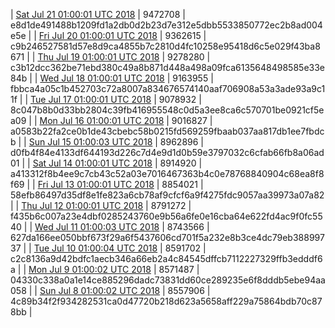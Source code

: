 | [Sat Jul 21 01:00:01 UTC 2018](https://transfer.sh/AHjb4/trcninja-dbdump-20180721010001.tar.bz2) | 9472708 | e8d1de491488b1209fd1a2db0d2b23d7e312e5dbb5533850772ec2b8ad004e5e | 
| [Fri Jul 20 01:00:01 UTC 2018](https://transfer.sh/11POpt/trcninja-dbdump-20180720010001.tar.bz2) | 9362615 | c9b246527581d57e8d9ca4855b7c2810d4fc10258e95418d6c5e029f43ba8671 | 
| [Thu Jul 19 01:00:01 UTC 2018](https://transfer.sh/B16Ul/trcninja-dbdump-20180719010001.tar.bz2) | 9278280 | c3b12dcc362be71ebd380c49a8b871d448a498a09fca6135648498585e33e84b | 
| [Wed Jul 18 01:00:01 UTC 2018](https://transfer.sh/X1bx6/trcninja-dbdump-20180718010001.tar.bz2) | 9163955 | fbbca4a05c1b452703c72a8007a834676574140aaf706908a53a3ade93a9c11f | 
| [Tue Jul 17 01:00:01 UTC 2018](https://transfer.sh/loGR3/trcninja-dbdump-20180717010001.tar.bz2) | 9078932 | 8c047b8b0d33bb2804c39fb416955548c0d5a3ee8ca6c570701be0921cf5ea09 | 
| [Mon Jul 16 01:00:01 UTC 2018](https://transfer.sh/jvoZw/trcninja-dbdump-20180716010001.tar.bz2) | 9016827 | a0583b22fa2ce0b1de43cbebc58b0215fd569259fbaab037aa817db1ee7fbdcb | 
| [Sun Jul 15 01:00:03 UTC 2018](https://transfer.sh/cv0YD/trcninja-dbdump-20180715010003.tar.bz2) | 8962896 | d0fb4f84e4133df644193d226c7d4e9d1d0b59e3797032c6cfab66fb8a06ad01 | 
| [Sat Jul 14 01:00:01 UTC 2018](https://transfer.sh/RHhAR/trcninja-dbdump-20180714010001.tar.bz2) | 8914920 | a413312f8b4ee9c7cb43c52a03e7016467363b4c0e78768840904c68ea8f8f69 | 
| [Fri Jul 13 01:00:01 UTC 2018](https://transfer.sh/x2YEW/trcninja-dbdump-20180713010001.tar.bz2) | 8854021 | 58efb86497d35df8e1fe823a6cb78af9cfcf6a9f4275fdc9057aa39973a07a82 | 
| [Thu Jul 12 01:00:01 UTC 2018](https://transfer.sh/EVsfR/trcninja-dbdump-20180712010001.tar.bz2) | 8791272 | f435b6c007a23e4dbf0285243760e9b56a6fe0e16cba64e622fd4ac9f0fc5540 | 
| [Wed Jul 11 01:00:03 UTC 2018](https://transfer.sh/Hk4T2/trcninja-dbdump-20180711010002.tar.bz2) | 8743566 | 627da166ee050bbf673f29a6f5437606cd701f5a232e8b3ce4dc79eb38899737 | 
| [Tue Jul 10 01:00:04 UTC 2018](https://transfer.sh/wm7Bw/trcninja-dbdump-20180710010003.tar.bz2) | 8591702 | c2c8136a9d42bdfc1aecb346a66eb2a4c84545dffcb7112227329ffb3edddf6a | 
| [Mon Jul  9 01:00:02 UTC 2018](https://transfer.sh/O4W40/trcninja-dbdump-20180709010002.tar.bz2) | 8571487 | 04330c338a0a1e14ce885296dadc73831dd60ce289235e6f8dddb5ebe94aa058 | 
| [Sun Jul  8 01:00:02 UTC 2018](https://transfer.sh/jQOBs/trcninja-dbdump-20180708010002.tar.bz2) | 8557906 | 4c89b34f2f934282531ca0d47720b218d623a5658aff229a75864bdb70c878bb | 
